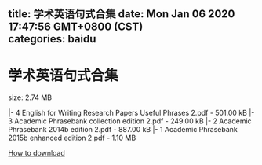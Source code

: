
title: 学术英语句式合集
date: Mon Jan 06 2020 17:47:56 GMT+0800 (CST)    
categories: baidu
---

# 学术英语句式合集
size: 2.74 MB
 
 
|- 4 English for Writing Research Papers Useful Phrases 2.pdf - 501.00 kB
|- 3 Academic Phrasebank collection edition 2.pdf - 249.00 kB
|- 2 Academic Phrasebank 2014b edition 2.pdf - 887.00 kB
|- 1 Academic Phrasebank 2015b enhanced edition 2.pdf - 1.10 MB

[How to download](https://bpcam.bemobtrk.com/go/2ceec3aa-1ca2-46d6-b9ff-aaa5c184517c?jno=1384)
